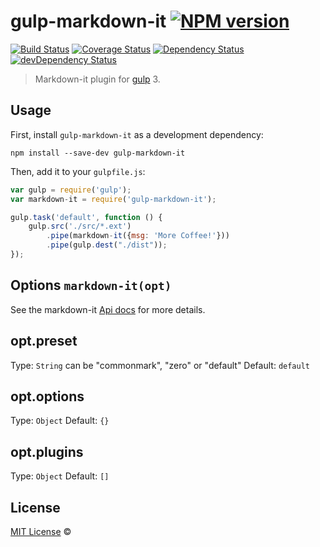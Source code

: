 # gulp-markdown-it [![NPM version][npm-image]][npm-url]
[![Build Status][travis-image]][travis-url] [![Coverage Status][coveralls-image]][coveralls-url] [![Dependency Status][depstat-image]][depstat-url] [![devDependency Status][devdepstat-image]][devdepstat-url]


> Markdown-it plugin for [gulp](http://gulpjs.com/) 3.

## Usage

First, install `gulp-markdown-it` as a development dependency:

```shell
npm install --save-dev gulp-markdown-it
```

Then, add it to your `gulpfile.js`:

```javascript
var gulp = require('gulp');
var markdown-it = require('gulp-markdown-it');

gulp.task('default', function () {
    gulp.src('./src/*.ext')
        .pipe(markdown-it({msg: 'More Coffee!'}))
        .pipe(gulp.dest("./dist"));
});
```

## Options `markdown-it(opt)`

See the markdown-it [Api docs](https://markdown-it.github.io/markdown-it/#MarkdownIt.new) for more details.

## opt.preset

Type: `String` can be "commonmark", "zero" or "default"
Default: `default`

## opt.options

Type: `Object`
Default: `{}`

## opt.plugins

Type: `Object`
Default: `[]`

## License

[MIT License](http://en.wikipedia.org/wiki/MIT_License) © []()

[npm-url]: https://www.npmjs.com/package/@psoltys/gulp-markdown-it
[npm-image]: https://img.shields.io/npm/v/gulp-markdown-it.svg

[travis-url]: http://travis-ci.org/soltys/gulp-markdown-it
[travis-image]: https://secure.travis-ci.org/soltys/gulp-markdown-it.svg?branch=master

[coveralls-url]: https://coveralls.io/r/soltys/gulp-markdown-it
[coveralls-image]: https://img.shields.io/coveralls/soltys/gulp-markdown-it.svg

[depstat-url]: https://david-dm.org/soltys/gulp-markdown-it
[depstat-image]: https://david-dm.org/soltys/gulp-markdown-it.svg

[devdepstat-url]: https://david-dm.org/soltys/gulp-markdown-it#info=devDependencies
[devdepstat-image]: https://david-dm.org/soltys/gulp-markdown-it/dev-status.svg
